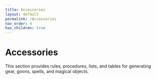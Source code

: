 ```yaml
---
title: Accessories
layout: default
permalink: /Accessories
nav_order: 4
has_children: true
---
```


# Accessories

This section provides rules, procedures, lists, and tables for generating gear, goons, spells, and magical objects. 